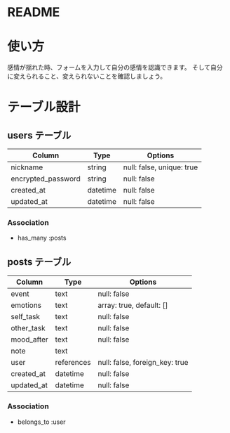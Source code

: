 # README

# 使い方
感情が揺れた時、フォームを入力して自分の感情を認識できます。
そして自分に変えられること、変えられないことを確認しましょう。

# テーブル設計

## users テーブル

| Column             | Type      | Options                     |
| ------------------ | --------- | --------------------------- |
| nickname           | string    | null: false, unique: true   |
| encrypted_password | string    | null: false                 |
| created_at         | datetime  | null: false                 |
| updated_at         | datetime  | null: false                 |

### Association

- has_many :posts

## posts テーブル

| Column     | Type       | Options                        |
| ---------- | ---------- | ------------------------------ |
| event      | text       | null: false                    |
| emotions   | text       | array: true, default: []       |
| self_task  | text       | null: false                    |
| other_task | text       | null: false                    |
| mood_after | text       | null: false                    |
| note       | text       |                                |
| user       | references | null: false, foreign_key: true |
| created_at | datetime   | null: false                    |
| updated_at | datetime   | null: false                    |

### Association

- belongs_to :user
